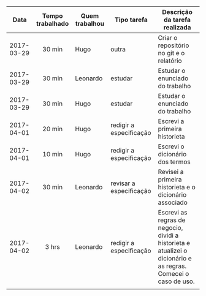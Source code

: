 | Data       | Tempo trabalhado | Quem trabalhou | Tipo tarefa             | Descrição da tarefa realizada            |
|------------|:----------------:|----------------|-------------------------|------------------------------------------|
| 2017-03-29 | 30 min           | Hugo           | outra                   | Criar o repositório no git e o relatório |
| 2017-03-29 | 30 min           | Leonardo       | estudar                 | Estudar o enunciado do trabalho          |
| 2017-03-29 | 30 min           | Hugo           | estudar                 | Estudar o enunciado do trabalho          |
| 2017-04-01 | 20 min           | Hugo           | redigir a especificação | Escrevi a primeira historieta            |
| 2017-04-01 | 10 min           | Hugo           | redigir a especificação | Escrevi o dicionário dos termos          |
| 2017-04-02 | 30 min           | Leonardo       | revisar a especificação | Revisei a primeira historieta e o dicionário associado          |
| 2017-04-02 | 3 hrs            | Leonardo       | redigir a especificação | Escrevi as regras de negocio, dividi a historieta e atualizei o dicionário e as regras. Comecei o caso de uso.|
|            |                  |                |                         |                                          |
